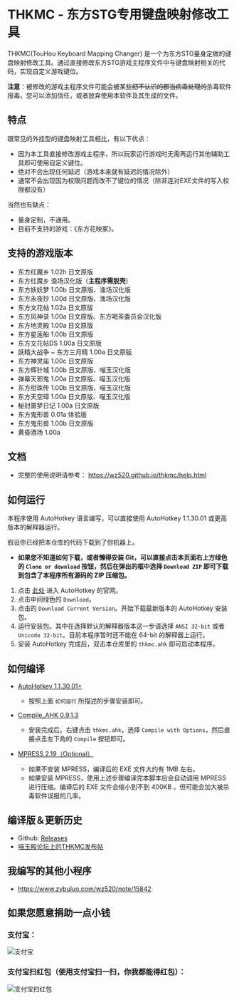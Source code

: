 # THKMC - 东方STG专用键盘映射修改工具

THKMC(TouHou Keyboard Mapping Changer) 是一个为东方STG量身定做的键盘映射修改工具。通过直接修改东方STG游戏主程序文件中与键盘映射相关的代码，实现自定义游戏键位。

**注意**：被修改的游戏主程序文件可能会被某些<del>把不认识的都当病毒处理的</del>杀毒软件报毒。您可以添加信任，或者放弃使用本软件及其生成的文件。

## 特点

跟常见的外挂型的键盘映射工具相比，有以下优点：

* 因为本工具直接修改游戏主程序，所以玩家运行游戏时无需再运行其他辅助工具即可使用自定义键位。
* 绝对不会出现任何延迟（游戏本来就有延迟的情况除外）
* 通常不会出现因为权限问题而改不了键位的情况（除非连对EXE文件的写入权限都没有）

当然也有缺点：
* 量身定制，不通用。
* 目前不支持的游戏：《东方花映冢》。

## 支持的游戏版本

* 东方红魔乡 1.02h 日文原版
* 东方红魔乡 渔场汉化版（**主程序需脱壳**）
* 东方妖妖梦 1.00b 日文原版、渔场汉化版
* 东方永夜抄 1.00d 日文原版、渔场汉化版
* 东方文花帖 1.02a 日文原版
* 东方风神录 1.00a 日文原版、东方喝茶委员会汉化版
* 东方地灵殿 1.00a 日文原版
* 东方星莲船 1.00b 日文原版
* 东方文花帖DS 1.00a 日文原版
* 妖精大战争 ~ 东方三月精 1.00a 日文原版
* 东方神灵庙 1.00c 日文原版
* 东方辉针城 1.00b 日文原版、喵玉汉化版
* 弹幕天邪鬼 1.00a 日文原版、喵玉汉化版
* 东方绀珠传 1.00b 日文原版、喵玉汉化版
* 东方天空璋 1.00a 日文原版、喵玉汉化版
* 秘封噩梦日记 1.00a 日文原版
* 东方鬼形兽 0.01a 体验版
* 东方鬼形兽 1.00b 日文原版
* 黄昏酒场 1.00a

## 文档

* 完整的使用说明请参考： <https://wz520.github.io/thkmc/help.html>

## 如何运行

本程序使用 AutoHotkey 语言编写，可以直接使用 AutoHotkey 1.1.30.01 或更高版本的解释器运行。

假设你已经把本仓库的代码下载到了你机器上。

* __如果您不知道如何下载，或者懒得安装 Git，可以直接点击本页面右上方绿色的 `Clone or download` 按钮，然后在弹出的框中选择 `Download ZIP` 即可下载到包含了本程序所有源码的 ZIP 压缩包。__

1. 点击 [此处](https://autohotkey.com/) 进入 AutoHotkey 的官网。
2. 点击中间绿色的 `Download`。
3. 点击的 `Download Current Version`。开始下载最新版本的 AutoHotkey 安装包。
4. 运行安装包。其中在选择默认的解释器版本这一步请选择 `ANSI 32-bit` 或者 `Unicode 32-bit`。目前本程序暂时还不能在 64-bit 的解释器上运行。
5. 安装 AutoHotkey 完成后，双击本仓库里的 `thkmc.ahk` 即可启动本程序。

## 如何编译

* [AutoHotkey 1.1.30.01+]
	+ 按照上面 `如何运行` 所描述的步骤安装即可。

* [Compile_AHK 0.9.1.3](https://autohotkey.com/board/topic/21189-compile-ahk-ii-for-those-who-compile/)
	+ 安装完成后。右键点击 `thkmc.ahk`，选择 `Compile with Options`，然后直接点击左下角的 `Compile` 按钮即可。

* [MPRESS 2.19（Optional）](http://www.matcode.com/mpress.htm)
	+ 如果不安装 MPRESS，编译后的 EXE 文件大约有 1MB 左右。
	+ 如果安装 MPRESS，使用上述步骤编译完本脚本后会自动调用 MPRESS 进行压缩。编译后的 EXE 文件会缩小到不到 400KB 。但可能会加大被杀毒软件误报的几率。

## 编译版＆更新历史

* Github: [Releases]
* [喵玉殿论坛上的THKMC发布帖]

## 我编写的其他小程序

* <https://www.zybuluo.com/wz520/note/15842>

## 如果您愿意捐助一点小钱

### 支付宝：
![支付宝](https://i.loli.net/2019/02/08/5c5d3764d5dd8.png "支付宝")

### 支付宝扫红包（使用支付宝扫一扫，你我都能得红包）：
![支付宝扫红包](https://i.loli.net/2019/03/15/5c8b3c84994ff.png "支付宝扫红包")

[AutoHotkey 1.1.30.01+]: https://autohotkey.com/
[Releases]: https://github.com/wz520/thkmc/releases
[喵玉殿论坛上的THKMC发布帖]: http://bbs.nyasama.com/forum.php?mod=viewthread&tid=78904
